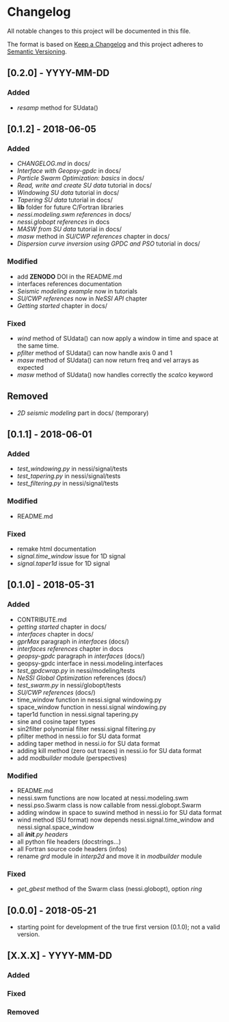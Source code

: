 # Changelog
All notable changes to this project will be documented in this file.

The format is based on [Keep a Changelog](http://keepachangelog.com/en/1.0.0/)
and this project adheres to [Semantic Versioning](http://semver.org/spec/v2.0.0.html).

## [0.2.0] - YYYY-MM-DD

### Added
- *resamp* method for SUdata()

## [0.1.2] - 2018-06-05

### Added
- *CHANGELOG.md* in docs/
- *Interface with Geopsy-gpdc* in docs/
- *Particle Swarm Optimization: basics* in docs/
- *Read, write and create SU data* tutorial in docs/
- *Windowing SU data* tutorial in docs/
- *Tapering SU data* tutorial in docs/
- **lib** folder for future C/Fortran libraries
- *nessi.modeling.swm references* in docs/
- *nessi.globopt references* in docs
- *MASW from SU data* tutorial in docs/
- *masw* method in *SU/CWP references* chapter in docs/
- *Dispersion curve inversion using GPDC and PSO* tutorial in docs/

### Modified
- add __ZENODO__ DOI in the README.md
- interfaces references documentation
- *Seismic modeling example* now in tutorials
- *SU/CWP references* now in *NeSSI API* chapter
- *Getting started* chapter in docs/

### Fixed
- *wind* method of SUdata() can now apply a window in time and space at the same time.
- *pfilter* method of SUdata() can now handle axis 0 and 1
- *masw* method of SUdata() can now return freq and vel arrays as expected
- *masw* method of SUdata() now handles correctly the *scalco* keyword

## Removed
- *2D seismic modeling* part in docs/ (temporary)

## [0.1.1] - 2018-06-01

### Added
- *test_windowing.py* in nessi/signal/tests
- *test_tapering.py* in nessi/signal/tests
- *test_filtering.py* in nessi/signal/tests

### Modified
- README.md

### Fixed
- remake html documentation
- *signal.time_window* issue for 1D signal
- *signal.taper1d* issue for 1D signal

## [0.1.0] - 2018-05-31

### Added
- CONTRIBUTE.md
- *getting started* chapter in docs/
- *interfaces* chapter in docs/
- *gprMax* paragraph in *interfaces* (docs/)
- *interfaces references* chapter in docs
- *geopsy-gpdc* paragraph in *interfaces* (docs/)
- geopsy-gpdc interface in nessi.modeling.interfaces
- *test_gpdcwrap.py* in nessi/modeling/tests
- *NeSSI Global Optimization* references (docs/)
- *test_swarm.py* in nessi/globopt/tests
- *SU/CWP references* (docs/)
- time_window function in nessi.signal windowing.py
- space_window function in nessi.signal windowing.py
- taper1d function in nessi.signal tapering.py
- sine and cosine taper types
- sin2filter polynomial filter nessi.signal filtering.py
- pfilter method in nessi.io for SU data format
- adding taper method in nessi.io for SU data format
- adding kill method (zero out traces) in nessi.io for SU data format
- add *modbuilder* module (perspectives)

### Modified
- README.md
- nessi.swm functions are now located at nessi.modeling.swm
- nessi.pso.Swarm class is now callable from nessi.globopt.Swarm
- adding window in space to suwind method in nessi.io for SU data format
- wind method (SU format) now depends nessi.signal.time_window and nessi.signal.space_window
- all *__init__.py headers*
- all python file headers (docstrings...)
- all Fortran source code headers (infos)
- rename *grd* module in *interp2d* and move it in *modbuilder* module

### Fixed
- *get_gbest* method of the Swarm class (nessi.globopt), option *ring*

## [0.0.0] - 2018-05-21
- starting point for development of the true first version (0.1.0); not a valid version.

## [X.X.X] - YYYY-MM-DD
### Added
### Fixed
### Removed
